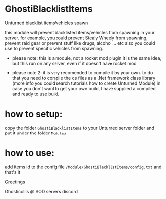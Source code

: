 # GhostiBlacklistItems
Unturned blacklist items/vehicles spawn

this module will prevent blacklisted items/vehicles from spawning in your server.
for example, you could prevent Stealy Wheely from spawning, prevent raid gear or prevent stuff like drugs, alcohol ... etc
also you could use to prevent specific vehicles from spawning.


- please note:
this is a module, not a rocket mod plugin
it is the same idea, but this run on any server, even if it doesn't have rocket mod


- please note 2: 
it is very recomended to compile it by your own. to do that you need to compile the cs files as a .Net framework class library (more info you could search tutorials how to create Unturned Module)
in case you don't want to get your own build, I have supplied a compiled and ready to use build.


# how to setup:
copy the folder `GhostiBlacklistItems` to your Unturned server folder and put it under the folder `Modules`



# how to use:
add items id to the config file `/Module/GhostiBlacklistItems/config.txt`
and that's it

Greetings

Ghosticollis @ SOD servers discord
